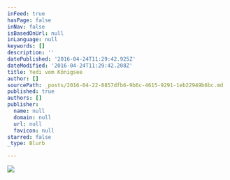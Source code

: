 ```yaml
---
inFeed: true
hasPage: false
inNav: false
isBasedOnUrl: null
inLanguage: null
keywords: []
description: ''
datePublished: '2016-04-24T11:29:42.925Z'
dateModified: '2016-04-24T11:29:42.208Z'
title: Yedi vom Königsee
author: []
sourcePath: _posts/2016-04-22-8857dfb6-9b6c-4615-9291-1eb22949b6bc.md
published: true
authors: []
publisher:
  name: null
  domain: null
  url: null
  favicon: null
starred: false
_type: Blurb

---
```

![](https://the-grid-user-content.s3-us-west-2.amazonaws.com/bcf99d71-dd98-4fe4-a162-fa425a194648.jpg)
